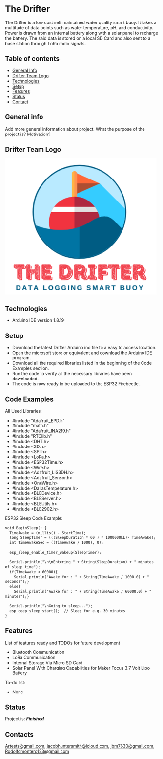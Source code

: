 # The Drifter
The Drifter is a low cost self maintained water quality smart buoy. It takes a multitude of data 
points such as water temperature, pH, and conductivity. Power is drawn from an internal battery along
with a solar panel to recharge the battery. The said data is stored on a local SD Card and also 
sent to a base station through LoRa radio signals.

## Table of contents
* [General Info](#general-info)
* [Drifter Team Logo](#Drifter-Team-Logo)
* [Technologies](#technologies)
* [Setup](#setup)
* [Features](#features)
* [Status](#status)
* [Contact](#contact)

## General info

Add more general information about project. What the purpose of the project is? Motivation?

## Drifter Team Logo
![Example screenshot](./img/drifterlogo.png)

## Technologies
* Arduino IDE version 1.8.19

## Setup
* Download the latest Drifter Arduino ino file to a easy to access location.
* Open the microsoft store or equivalent and download the Arduino IDE program.
* Download all the required libraries listed in the beginning of the Code Examples section.
* Run the code to verify all the necessary libraries have been downloaded.
* The code is now ready to be uploaded to the ESP32 Firebeetle.

## Code Examples
All Used Libraries: 

* #include "Adafruit_EPD.h"
* #include "math.h"
* #include "Adafruit_INA219.h"
* #include "RTClib.h"
* #include <DHT.h>
* #include <SD.h>
* #include <SPI.h>
* #include <LoRa.h>
* #include <ESP32Time.h>
* #include <Wire.h>
* #include <Adafruit_LIS3DH.h>
* #include <Adafruit_Sensor.h>
* #include <OneWire.h>
* #include <DallasTemperature.h>
* #include <BLEDevice.h>
* #include <BLEServer.h>
* #include <BLEUtils.h>
* #include <BLE2902.h>

ESP32 Sleep Code Example:
```
void BeginSleep() {
  TimeAwake = (millis() - StartTime);
  long SleepTimer = (((SleepDuration * 60 ) * 1000000LL)- TimeAwake);
  int TimeAwakeSec = ((TimeAwake / 1000), 0);
 
  esp_sleep_enable_timer_wakeup(SleepTimer);  
  
  Serial.println("\n\nEntering " + String(SleepDuration) + " minutes of sleep time");
  if(TimeAwake < 60000){
    Serial.println("Awake for : " + String(TimeAwake / 1000.0) + " seconds");}
  else{
    Serial.println("Awake for : " + String(TimeAwake / 60000.0) + " minutes");}
  
  Serial.println("\nGoing to sleep...");
  esp_deep_sleep_start();  // Sleep for e.g. 30 minutes
}
```

## Features
List of features ready and TODOs for future development
* Bluetooth Communication
* LoRa Communication
* Internal Storage Via Micro SD Card
* Solar Panel With Charging Capabilities for Maker Focus 3.7 Volt Lipo Battery

To-do list:
* None

## Status
Project is:  ***Finished***

## Contacts
Artests@gmail.com, jacobhuntersmith@icloud.com, jbm7630@gmail.com, Rodolfomontero123@gmail.com
